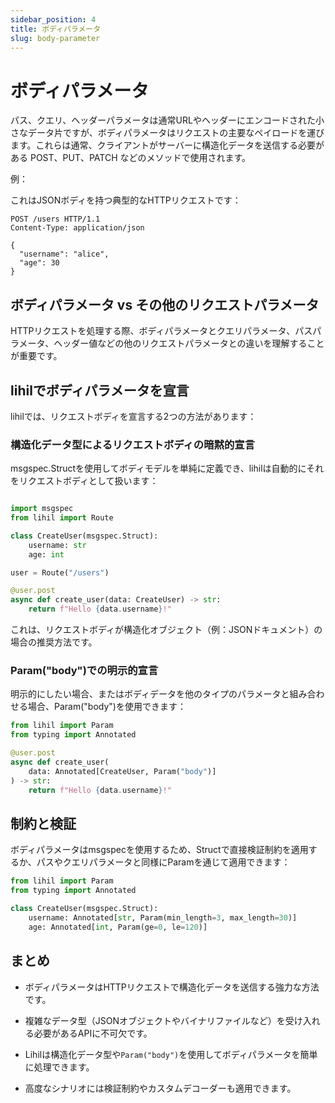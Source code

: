 ```yaml
---
sidebar_position: 4
title: ボディパラメータ
slug: body-parameter
---
```


# ボディパラメータ

パス、クエリ、ヘッダーパラメータは通常URLやヘッダーにエンコードされた小さなデータ片ですが、ボディパラメータはリクエストの主要なペイロードを運びます。これらは通常、クライアントがサーバーに構造化データを送信する必要がある POST、PUT、PATCH などのメソッドで使用されます。

例：

これはJSONボディを持つ典型的なHTTPリクエストです：

```http
POST /users HTTP/1.1
Content-Type: application/json

{
  "username": "alice",
  "age": 30
}
```

## ボディパラメータ vs その他のリクエストパラメータ

HTTPリクエストを処理する際、ボディパラメータとクエリパラメータ、パスパラメータ、ヘッダー値などの他のリクエストパラメータとの違いを理解することが重要です。

## lihilでボディパラメータを宣言

lihilでは、リクエストボディを宣言する2つの方法があります：

### 構造化データ型によるリクエストボディの暗黙的宣言

msgspec.Structを使用してボディモデルを単純に定義でき、lihilは自動的にそれをリクエストボディとして扱います：

```python

import msgspec
from lihil import Route

class CreateUser(msgspec.Struct):
    username: str
    age: int

user = Route("/users")

@user.post
async def create_user(data: CreateUser) -> str:
    return f"Hello {data.username}!"
```

これは、リクエストボディが構造化オブジェクト（例：JSONドキュメント）の場合の推奨方法です。

### Param("body")での明示的宣言

明示的にしたい場合、またはボディデータを他のタイプのパラメータと組み合わせる場合、Param("body")を使用できます：

```python
from lihil import Param
from typing import Annotated

@user.post
async def create_user(
    data: Annotated[CreateUser, Param("body")]
) -> str:
    return f"Hello {data.username}!"
```

## 制約と検証

ボディパラメータはmsgspecを使用するため、Structで直接検証制約を適用するか、パスやクエリパラメータと同様にParamを通じて適用できます：

```python
from lihil import Param
from typing import Annotated

class CreateUser(msgspec.Struct):
    username: Annotated[str, Param(min_length=3, max_length=30)]
    age: Annotated[int, Param(ge=0, le=120)]
```

## まとめ

- ボディパラメータはHTTPリクエストで構造化データを送信する強力な方法です。

- 複雑なデータ型（JSONオブジェクトやバイナリファイルなど）を受け入れる必要があるAPIに不可欠です。

- Lihilは構造化データ型や`Param("body")`を使用してボディパラメータを簡単に処理できます。

- 高度なシナリオには検証制約やカスタムデコーダーも適用できます。